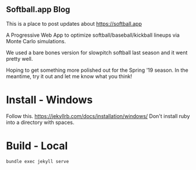 ## Softball.app Blog

This is a place to post updates about https://softball.app

A Progressive Web App to optimize softball/baseball/kickball lineups via Monte Carlo simulations.

We used a bare bones version for slowpitch softball last season and it went pretty well.

Hoping to get something more polished out for the Spring '19 season. In the meantime, try it out and let me know what you think!

# Install - Windows

Follow this. https://jekyllrb.com/docs/installation/windows/
Don't install ruby into a directory with spaces.

# Build - Local

`bundle exec jekyll serve`
